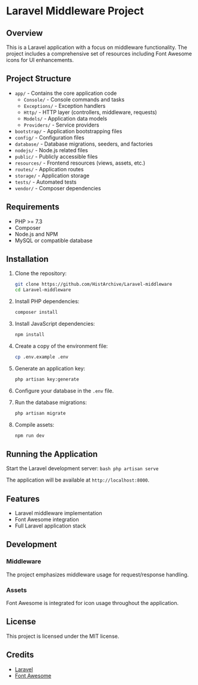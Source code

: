 # Laravel Middleware Project

## Overview

This is a Laravel application with a focus on middleware functionality. The project includes a comprehensive set of resources including Font Awesome icons for UI enhancements.

## Project Structure

-   `app/` - Contains the core application code
    -   `Console/` - Console commands and tasks
    -   `Exceptions/` - Exception handlers
    -   `Http/` - HTTP layer (controllers, middleware, requests)
    -   `Models/` - Application data models
    -   `Providers/` - Service providers
-   `bootstrap/` - Application bootstrapping files
-   `config/` - Configuration files
-   `database/` - Database migrations, seeders, and factories
-   `nodejs/` - Node.js related files
-   `public/` - Publicly accessible files
-   `resources/` - Frontend resources (views, assets, etc.)
-   `routes/` - Application routes
-   `storage/` - Application storage
-   `tests/` - Automated tests
-   `vendor/` - Composer dependencies

## Requirements

-   PHP >= 7.3
-   Composer
-   Node.js and NPM
-   MySQL or compatible database

## Installation

1. Clone the repository:

    ```bash
    git clone https://github.com/HistArchive/Laravel-middleware
    cd Laravel-middleware
    ```

2. Install PHP dependencies:

    ```bash
    composer install
    ```

3. Install JavaScript dependencies:

    ```bash
    npm install
    ```

4. Create a copy of the environment file:

    ```bash
    cp .env.example .env
    ```

5. Generate an application key:

    ```bash
    php artisan key:generate
    ```

6. Configure your database in the `.env` file.

7. Run the database migrations:

    ```bash
    php artisan migrate
    ```

8. Compile assets:
    ```bash
    npm run dev
    ```

## Running the Application

Start the Laravel development server:
`bash
    php artisan serve
    `

The application will be available at `http://localhost:8000`.

## Features

-   Laravel middleware implementation
-   Font Awesome integration
-   Full Laravel application stack

## Development

### Middleware

The project emphasizes middleware usage for request/response handling.

### Assets

Font Awesome is integrated for icon usage throughout the application.

## License

This project is licensed under the MIT license.

## Credits

-   [Laravel](https://laravel.com)
-   [Font Awesome](https://fontawesome.com)
